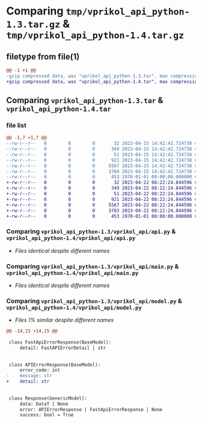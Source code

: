 # Comparing `tmp/vprikol_api_python-1.3.tar.gz` & `tmp/vprikol_api_python-1.4.tar.gz`

## filetype from file(1)

```diff
@@ -1 +1 @@
-gzip compressed data, was "vprikol_api_python-1.3.tar", max compression
+gzip compressed data, was "vprikol_api_python-1.4.tar", max compression
```

## Comparing `vprikol_api_python-1.3.tar` & `vprikol_api_python-1.4.tar`

### file list

```diff
@@ -1,7 +1,7 @@
--rw-r--r--   0        0        0       32 2023-04-15 14:42:42.724738 vprikol_api_python-1.3/README.md
--rw-r--r--   0        0        0      349 2023-04-15 14:42:42.724738 vprikol_api_python-1.3/pyproject.toml
--rw-r--r--   0        0        0       51 2023-04-15 14:42:42.724738 vprikol_api_python-1.3/vprikol_api/__init__.py
--rw-r--r--   0        0        0      921 2023-04-15 14:42:42.724738 vprikol_api_python-1.3/vprikol_api/api.py
--rw-r--r--   0        0        0     5567 2023-04-15 14:42:42.724738 vprikol_api_python-1.3/vprikol_api/main.py
--rw-r--r--   0        0        0     3704 2023-04-15 14:42:42.724738 vprikol_api_python-1.3/vprikol_api/model.py
--rw-r--r--   0        0        0      453 1970-01-01 00:00:00.000000 vprikol_api_python-1.3/PKG-INFO
+-rw-r--r--   0        0        0       32 2023-04-22 08:22:24.844596 vprikol_api_python-1.4/README.md
+-rw-r--r--   0        0        0      349 2023-04-22 08:22:24.844596 vprikol_api_python-1.4/pyproject.toml
+-rw-r--r--   0        0        0       51 2023-04-22 08:22:24.844596 vprikol_api_python-1.4/vprikol_api/__init__.py
+-rw-r--r--   0        0        0      921 2023-04-22 08:22:24.844596 vprikol_api_python-1.4/vprikol_api/api.py
+-rw-r--r--   0        0        0     5567 2023-04-22 08:22:24.844596 vprikol_api_python-1.4/vprikol_api/main.py
+-rw-r--r--   0        0        0     3703 2023-04-22 08:22:24.844596 vprikol_api_python-1.4/vprikol_api/model.py
+-rw-r--r--   0        0        0      453 1970-01-01 00:00:00.000000 vprikol_api_python-1.4/PKG-INFO
```

### Comparing `vprikol_api_python-1.3/vprikol_api/api.py` & `vprikol_api_python-1.4/vprikol_api/api.py`

 * *Files identical despite different names*

### Comparing `vprikol_api_python-1.3/vprikol_api/main.py` & `vprikol_api_python-1.4/vprikol_api/main.py`

 * *Files identical despite different names*

### Comparing `vprikol_api_python-1.3/vprikol_api/model.py` & `vprikol_api_python-1.4/vprikol_api/model.py`

 * *Files 1% similar despite different names*

```diff
@@ -14,15 +14,15 @@
 
 class FastApiErrorResponse(BaseModel):
     detail: FastAPIErrorDetail | str
 
 
 class APIErrorResponse(BaseModel):
     error_code: int
-    message: str
+    detail: str
 
 
 class Response(GenericModel):
     data: DataT | None
     error: APIErrorResponse | FastApiErrorResponse | None
     success: bool = True
```

